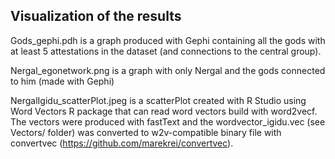 ## Visualization of the results

Gods_gephi.pdh is a graph produced with Gephi containing all the gods with at least 5 attestations in the dataset (and connections to the central group).

Nergal_egonetwork.png is a graph with only Nergal and the gods connected to him (made with Gephi)

NergalIgidu_scatterPlot.jpeg is a scatterPlot created with R Studio using Word Vectors R package that can read word vectors build with word2vecf. The vectors were produced with fastText and the wordvector_igidu.vec (see Vectors/ folder) was converted to w2v-compatible binary file with convertvec (https://github.com/marekrei/convertvec).


